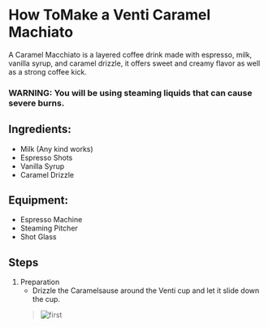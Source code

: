 # How ToMake a Venti Caramel Machiato

A Caramel Macchiato is a layered coffee drink made with espresso, milk, vanilla syrup, and caramel drizzle, it offers sweet and creamy flavor as well as a strong coffee kick. 

### WARNING: You will be using steaming liquids that can cause severe burns.

## Ingredients:
- Milk (Any kind works)
- Espresso Shots
- Vanilla Syrup
- Caramel Drizzle

## Equipment:
- Espresso Machine
- Steaming Pitcher
- Shot Glass


## Steps

1. Preparation
   - Drizzle the Caramelsause around the Venti cup and let it slide down the cup.
    > ![first](first.jpg)
